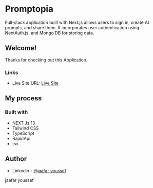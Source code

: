 # Promptopia
Full-stack application built with Next.js allows users to sign in, create AI prompts, and share them. It incorporates user authentication using NextAuth.js, and Mongo DB for storing data. 

## Welcome!

Thanks for checking out this Application.

### Links

- Live Site URL: [Live Site](https://next-js13-car-hub.vercel.app/)

## My process

### Built with

- NEXT.Js 13
- Tailwind CSS 
- TypeScript
- RapidApi
- tsx


## Author

- Linkedin - [@jaafar youssef](https://www.linkedin.com/in/jaafar-youssef-923100249/)

jaafar youssef
